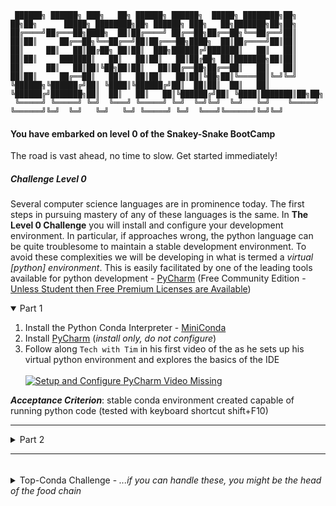 
     ██████╗ ██████╗ ███╗   ██╗ ██████╗ ██████╗  █████╗ ████████╗██╗   ██╗██╗      █████╗ ████████╗██╗ ██████╗ ███╗   ██╗███████╗██╗██╗
    ██╔════╝██╔═══██╗████╗  ██║██╔════╝ ██╔══██╗██╔══██╗╚══██╔══╝██║   ██║██║     ██╔══██╗╚══██╔══╝██║██╔═══██╗████╗  ██║██╔════╝██║██║
    ██║     ██║   ██║██╔██╗ ██║██║  ███╗██████╔╝███████║   ██║   ██║   ██║██║     ███████║   ██║   ██║██║   ██║██╔██╗ ██║███████╗██║██║
    ██║     ██║   ██║██║╚██╗██║██║   ██║██╔══██╗██╔══██║   ██║   ██║   ██║██║     ██╔══██║   ██║   ██║██║   ██║██║╚██╗██║╚════██║╚═╝╚═╝
    ╚██████╗╚██████╔╝██║ ╚████║╚██████╔╝██║  ██║██║  ██║   ██║   ╚██████╔╝███████╗██║  ██║   ██║   ██║╚██████╔╝██║ ╚████║███████║██╗██╗
     ╚═════╝ ╚═════╝ ╚═╝  ╚═══╝ ╚═════╝ ╚═╝  ╚═╝╚═╝  ╚═╝   ╚═╝    ╚═════╝ ╚══════╝╚═╝  ╚═╝   ╚═╝   ╚═╝ ╚═════╝ ╚═╝  ╚═══╝╚══════╝╚═╝╚═╝
                                                                                                                                   

#### You have embarked on level 0 of the Snakey-Snake BootCamp
 The road is vast ahead, no time to slow. Get started immediately! 
 
##### Challenge Level 0
Several computer science languages are in prominence today. The first steps in pursuing mastery of any of these languages is the same.
In **The Level 0 Challenge** you will install and configure your development environment. In particular, if approaches wrong, the python language can be quite troublesome to maintain a stable development environment. To avoid these complexities we will be developing in what is termed a *virtual [python] environment*. This is easily facilitated by one of the leading tools available for python development - [PyCharm](https://www.jetbrains.com/pycharm/) (Free Community Edition - [Unless Student then Free Premium Licenses are Available](https://www.jetbrains.com/student/))   


<details open><summary>Part 1</summary>
<p>

1. Install the Python Conda Interpreter - [MiniConda](https://docs.conda.io/en/latest/miniconda.html)
2. Install [PyCharm](https://www.jetbrains.com/pycharm/download/#section=windows) (*install only, do not configure*)
3. Follow along `Tech with Tim` in his first video of the as he sets up his virtual python environment and explores the basics of the IDE <br/><br/>
  [![Setup and Configure PyCharm Video Missing](http://img.youtube.com/vi/56bPIGf4us0/0.jpg)](http://www.youtube.com/watch?v=56bPIGf4us0 "Setup and Configure PyCharm")

***Acceptance Criterion***: stable conda environment created capable of running python code (tested with keyboard shortcut shift+F10) 
</p>
</details>

---
<details><summary>Part 2</summary>
<p>
Once a developer has established a stable development environment, running and locating points in the code producing error is critical. 
<br/>

  [![Debugging in PyCharm Video Missing](http://img.youtube.com/vi/sRGpvbhOhQs/0.jpg)](http://www.youtube.com/watch?v=sRGpvbhOhQs "Debugging in PyCharm")
- Please create separate .py files for each example given in the video (combine where reasonable to save time/space)
- Git Commit and Push changes to your Snakey-Snake Bootcamp github repository. 
- Notify me when files available online and I will compare to answers written following these steps previously to validate completion

***Acceptance Criterion***:
To complete Challenge Level 0, please follow along `Tech with Tim` on his the second video of the basic tutorial series outlining the `Debugging`. <br/><br/>
</p>
</details>

---
###### 


<details><summary>Top-Conda Challenge - <em>...if you can handle these, you might be the head of the food chain</em></summary>
<p>
Once a developer has established a stable development environment, running and locating points in the code producing error is critical. 
<br/>

<img src="https://i.ytimg.com/vi/iE7BpqtfgYA/maxresdefault.jpg" alt="kind of conda image" width="50%"><br/> 

- Help your pirate cohorts ensure proper security by debugging and fixing the code included in `Level_0/Exercises/broken-pirates-begin.py`
</p>
</details>